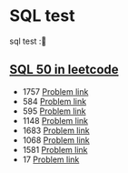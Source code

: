 # SQL test
sql test :📖

## [SQL 50 in leetcode](https://leetcode.com/studyplan/top-sql-50/)
  - 1757 [Problem link](https://leetcode.com/problems/recyclable-and-low-fat-products/description/?envType=study-plan-v2&envId=top-sql-50)
  - 584 [Problem link](https://leetcode.com/problems/find-customer-referee/description/?envType=study-plan-v2&envId=top-sql-50)
  - 595 [Problem link](https://leetcode.com/problems/big-countries/description/?envType=study-plan-v2&envId=top-sql-50)
  - 1148 [Problem link](https://leetcode.com/problems/article-views-i/description/?envType=study-plan-v2&envId=top-sql-50)
  - 1683 [Problem link](https://leetcode.com/problems/invalid-tweets/description/?envType=study-plan-v2&envId=top-sql-50)
  - 1068 [Problem link](https://leetcode.com/problems/product-sales-analysis-i/description/?envType=study-plan-v2&envId=top-sql-50)
  - 1581 [Problem link](https://leetcode.com/problems/customer-who-visited-but-did-not-make-any-transactions/description/?envType=study-plan-v2&envId=top-sql-50)
  - 17 [Problem link](https://leetcode.com/problems/rising-temperature/description/?envType=study-plan-v2&envId=top-sql-50)

